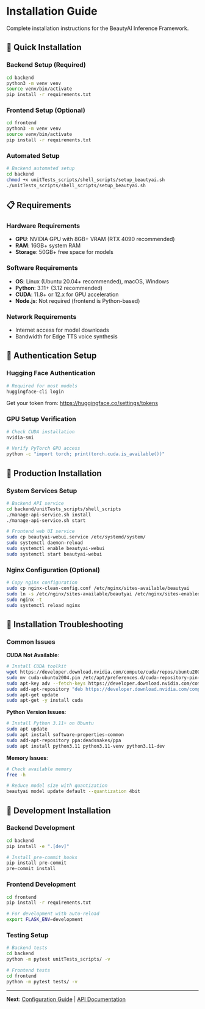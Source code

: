 # Installation Guide

Complete installation instructions for the BeautyAI Inference Framework.

## 🔧 Quick Installation

### Backend Setup (Required)
```bash
cd backend
python3 -m venv venv
source venv/bin/activate
pip install -r requirements.txt
```

### Frontend Setup (Optional)
```bash
cd frontend
python3 -m venv venv
source venv/bin/activate
pip install -r requirements.txt
```

### Automated Setup
```bash
# Backend automated setup
cd backend
chmod +x unitTests_scripts/shell_scripts/setup_beautyai.sh
./unitTests_scripts/shell_scripts/setup_beautyai.sh
```

## 📋 Requirements

### Hardware Requirements
- **GPU**: NVIDIA GPU with 8GB+ VRAM (RTX 4090 recommended)
- **RAM**: 16GB+ system RAM
- **Storage**: 50GB+ free space for models

### Software Requirements
- **OS**: Linux (Ubuntu 20.04+ recommended), macOS, Windows
- **Python**: 3.11+ (3.12 recommended)
- **CUDA**: 11.8+ or 12.x for GPU acceleration
- **Node.js**: Not required (frontend is Python-based)

### Network Requirements
- Internet access for model downloads
- Bandwidth for Edge TTS voice synthesis

## 🔐 Authentication Setup

### Hugging Face Authentication
```bash
# Required for most models
huggingface-cli login
```
Get your token from: https://huggingface.co/settings/tokens

### GPU Setup Verification
```bash
# Check CUDA installation
nvidia-smi

# Verify PyTorch GPU access
python -c "import torch; print(torch.cuda.is_available())"
```

## 🚀 Production Installation

### System Services Setup
```bash
# Backend API service
cd backend/unitTests_scripts/shell_scripts
./manage-api-service.sh install
./manage-api-service.sh start

# Frontend web UI service
sudo cp beautyai-webui.service /etc/systemd/system/
sudo systemctl daemon-reload
sudo systemctl enable beautyai-webui
sudo systemctl start beautyai-webui
```

### Nginx Configuration (Optional)
```bash
# Copy nginx configuration
sudo cp nginx-clean-config.conf /etc/nginx/sites-available/beautyai
sudo ln -s /etc/nginx/sites-available/beautyai /etc/nginx/sites-enabled/
sudo nginx -t
sudo systemctl reload nginx
```

## 🐛 Installation Troubleshooting

### Common Issues

**CUDA Not Available**:
```bash
# Install CUDA toolkit
wget https://developer.download.nvidia.com/compute/cuda/repos/ubuntu2004/x86_64/cuda-ubuntu2004.pin
sudo mv cuda-ubuntu2004.pin /etc/apt/preferences.d/cuda-repository-pin-600
sudo apt-key adv --fetch-keys https://developer.download.nvidia.com/compute/cuda/repos/ubuntu2004/x86_64/3bf863cc.pub
sudo add-apt-repository "deb https://developer.download.nvidia.com/compute/cuda/repos/ubuntu2004/x86_64/ /"
sudo apt-get update
sudo apt-get -y install cuda
```

**Python Version Issues**:
```bash
# Install Python 3.11+ on Ubuntu
sudo apt update
sudo apt install software-properties-common
sudo add-apt-repository ppa:deadsnakes/ppa
sudo apt install python3.11 python3.11-venv python3.11-dev
```

**Memory Issues**:
```bash
# Check available memory
free -h

# Reduce model size with quantization
beautyai model update default --quantization 4bit
```

## 🔄 Development Installation

### Backend Development
```bash
cd backend
pip install -e ".[dev]"

# Install pre-commit hooks
pip install pre-commit
pre-commit install
```

### Frontend Development
```bash
cd frontend
pip install -r requirements.txt

# For development with auto-reload
export FLASK_ENV=development
```

### Testing Setup
```bash
# Backend tests
cd backend
python -m pytest unitTests_scripts/ -v

# Frontend tests
cd frontend
python -m pytest tests/ -v
```

---

**Next**: [Configuration Guide](CONFIGURATION.md) | [API Documentation](API.md)
